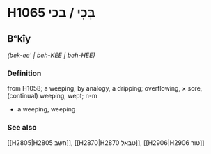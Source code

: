 # H1065 בְּכִי / בכי

## Bᵉkîy

_(bek-ee' | beh-KEE | beh-HEE)_

### Definition

from H1058; a weeping; by analogy, a dripping; overflowing, × sore, (continual) weeping, wept; n-m

- a weeping, weeping

### See also

[[H2805|H2805 חשב]], [[H2870|H2870 טבאל]], [[H2906|H2906 טור]]
